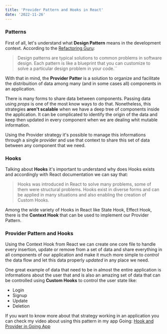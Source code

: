 ```yaml
---
title: 'Provider Pattern and Hooks in React'
date: '2022-11-26'
---
```


### Patterns

First of all, let's understand what **Design Pattern** means in the development context. According to the [Refactoring Guru](https://refactoring.guru/):
> Design patterns are typical solutions to common problems in software design. Each pattern is like a blueprint that you can customize to solve a particular design problem in your code.``

With that in mind, the **Provider Patter** is a solution to organize and facilitate the distribuition of data among many (and in some cases all) components in an application.

There is many forms to share data between components. Passing data using _props_ is one of the most know ways to do that. Nonetheless, this strategies **aren't scalable** when we have a deep tree of components inside the application. It can be complicated to identify the origin of the data and keep then updated in every component when we are dealing whit mutable information.

Using the Provider strategy it's possible to manage this informations through a single provider and use that context to share this set of data between any component that we need.

### Hooks

Talking about **Hooks** it's important to understand why does Hooks exists and accordingly with React documentation we can say that:
> Hooks was introduced in React to solve many problems, some of them were structural problems. Hooks exist in diverse forms and can be applied in many situations and also enabling the creation of Custom Hooks. 

Among the wide variety of Hooks in React like State Hook, Effect Hook, there is the **Context Hook** that can be used to implement our Provider Pattern.

### Provider Pattern and Hooks

Using the Context Hook from React we can create one core file to handle every insertion, update or remove from a set of data and share everything in all components of our application and make it much more simple to _control_ the data flow and let this data properly _updated_ in any place we need.

One great example of data that need to be in almost the entire application is informations about the user that and is also an amazing set of data that can be controlled using **Custom Hooks** to control the user state like:
  - Login
  - Signup
  - Update
  - Deletion

If you want to know more about that strategy working in an application you can check my video about using this pattern in my app Going: [Hook and Provider in Going App](https://www.youtube.com/watch?v=PBlAwejJQls)
